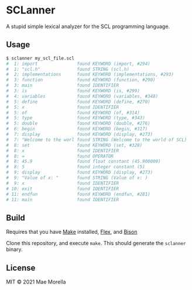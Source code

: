 # SCLanner

A stupid simple lexical analyzer for the SCL programming language.

## Usage

```sh
$ sclanner my_scl_file.scl
#  1: import               found KEYWORD (import, #294)
#  1: "scl.h"              found STRING (scl.h)
#  2: implementations      found KEYWORD (implementations, #293)
#  3: function             found KEYWORD (function, #290)
#  3: main                 found IDENTIFIER
#  3: is                   found KEYWORD (is, #299)
#  4: variables            found KEYWORD (variables, #348)
#  5: define               found KEYWORD (define, #270)
#  5: x                    found IDENTIFIER
#  5: of                   found KEYWORD (of, #314)
#  5: type                 found KEYWORD (type, #343)
#  5: double               found KEYWORD (double, #276)
#  6: begin                found KEYWORD (begin, #317)
#  7: display              found KEYWORD (display, #273)
#  7: "Welcome to the worl found STRING (Welcome to the world of SCL)
#  8: set                  found KEYWORD (set, #328)
#  8: x                    found IDENTIFIER
#  8: =                    found OPERATOR
#  8: 45.9                 found float constant (45.900000)
#  8: 5                    found integer constant (5)
#  9: display              found KEYWORD (display, #273)
#  9: "Value of x: "       found STRING (Value of x: )
#  9: x                    found IDENTIFIER
# 10: exit                 found IDENTIFIER
# 11: endfun               found KEYWORD (endfun, #281)
# 11: main                 found IDENTIFIER
```

## Build

Requires that you have [Make](https://en.wikipedia.org/wiki/Make_(software)) installed, [Flex](https://en.wikipedia.org/wiki/Flex_(lexical_analyser_generator)), and [Bison](https://en.wikipedia.org/wiki/Yacc)

Clone this repository, and execute `make`. This should generate the `sclanner` binary.

## License

MIT © 2021 Mae Morella